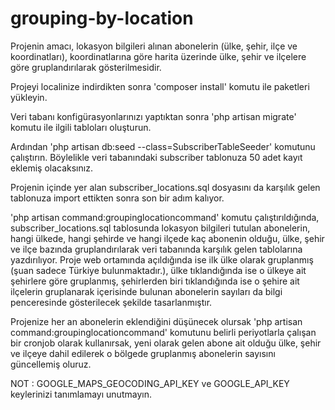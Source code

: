 # grouping-by-location

Projenin amacı, lokasyon bilgileri alınan abonelerin (ülke, şehir, ilçe ve koordinatları), koordinatlarına göre harita üzerinde ülke, şehir ve ilçelere göre gruplandırılarak gösterilmesidir.

Projeyi localinize indirdikten sonra 'composer install' komutu ile paketleri yükleyin.

Veri tabanı konfigürasyonlarınızı yaptıktan sonra 'php artisan migrate' komutu ile ilgili tabloları oluşturun.

Ardından 'php artisan db:seed --class=SubscriberTableSeeder' komutunu çalıştırın. Böylelikle veri tabanındaki subscriber tablonuza 50 adet kayıt eklemiş olacaksınız.

Projenin içinde yer alan subscriber_locations.sql dosyasını da karşılık gelen tablonuza import ettikten sonra son bir adım kalıyor.

'php artisan command:groupinglocationcommand' komutu çalıştırıldığında, subscriber_locations.sql tablosunda lokasyon bilgileri tutulan abonelerin, hangi ülkede, hangi şehirde ve hangi ilçede kaç abonenin olduğu, ülke, şehir ve ilçe bazında gruplandırılarak veri tabanında karşılık gelen tablolarına yazdırılıyor. Proje web ortamında açıldığında ise ilk ülke olarak gruplanmış (şuan sadece Türkiye bulunmaktadır.), ülke tıklandığında ise o ülkeye ait şehirlere göre gruplanmış, şehirlerden biri tıklandığında ise o şehire ait ilçelerin gruplanarak içerisinde bulunan abonelerin sayıları da bilgi penceresinde gösterilecek şekilde tasarlanmıştır.

Projenize her an abonelerin eklendiğini düşünecek olursak 'php artisan command:groupinglocationcommand' komutunu belirli periyotlarla çalışan bir cronjob olarak kullanırsak, yeni olarak gelen abone ait olduğu ülke, şehir ve ilçeye dahil edilerek o bölgede gruplanmış abonelerin sayısını güncellemiş oluruz.

NOT : GOOGLE_MAPS_GEOCODING_API_KEY ve GOOGLE_API_KEY keylerinizi tanımlamayı unutmayın.
